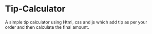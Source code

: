 # Tip-Calculator

A simple tip calculator using Html, css and js which add tip as per your order and then calculate the final amount.
